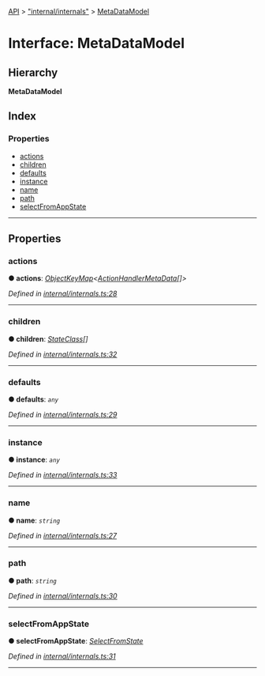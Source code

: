 [API](../README.md) > ["internal/internals"](../modules/_internal_internals_.md) > [MetaDataModel](../interfaces/_internal_internals_.metadatamodel.md)

# Interface: MetaDataModel

## Hierarchy

**MetaDataModel**

## Index

### Properties

* [actions](_internal_internals_.metadatamodel.md#actions)
* [children](_internal_internals_.metadatamodel.md#children)
* [defaults](_internal_internals_.metadatamodel.md#defaults)
* [instance](_internal_internals_.metadatamodel.md#instance)
* [name](_internal_internals_.metadatamodel.md#name)
* [path](_internal_internals_.metadatamodel.md#path)
* [selectFromAppState](_internal_internals_.metadatamodel.md#selectfromappstate)

---

## Properties

<a id="actions"></a>

###  actions

**● actions**: *[ObjectKeyMap](_internal_internals_.objectkeymap.md)<[ActionHandlerMetaData](_internal_internals_.actionhandlermetadata.md)[]>*

*Defined in [internal/internals.ts:28](https://github.com/ngxs/store/blob/7d8137d/packages/store/src/internal/internals.ts#L28)*

___
<a id="children"></a>

###  children

**● children**: *[StateClass](_internal_internals_.stateclass.md)[]*

*Defined in [internal/internals.ts:32](https://github.com/ngxs/store/blob/7d8137d/packages/store/src/internal/internals.ts#L32)*

___
<a id="defaults"></a>

###  defaults

**● defaults**: *`any`*

*Defined in [internal/internals.ts:29](https://github.com/ngxs/store/blob/7d8137d/packages/store/src/internal/internals.ts#L29)*

___
<a id="instance"></a>

###  instance

**● instance**: *`any`*

*Defined in [internal/internals.ts:33](https://github.com/ngxs/store/blob/7d8137d/packages/store/src/internal/internals.ts#L33)*

___
<a id="name"></a>

###  name

**● name**: *`string`*

*Defined in [internal/internals.ts:27](https://github.com/ngxs/store/blob/7d8137d/packages/store/src/internal/internals.ts#L27)*

___
<a id="path"></a>

###  path

**● path**: *`string`*

*Defined in [internal/internals.ts:30](https://github.com/ngxs/store/blob/7d8137d/packages/store/src/internal/internals.ts#L30)*

___
<a id="selectfromappstate"></a>

###  selectFromAppState

**● selectFromAppState**: *[SelectFromState](../modules/_internal_internals_.md#selectfromstate)*

*Defined in [internal/internals.ts:31](https://github.com/ngxs/store/blob/7d8137d/packages/store/src/internal/internals.ts#L31)*

___

